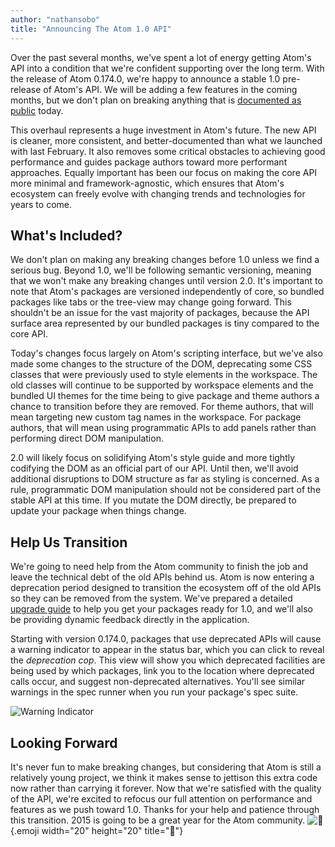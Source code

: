 ```yaml
---
author: "nathansobo"
title: "Announcing The Atom 1.0 API"
---
```


Over the past several months, we've spent a lot of energy getting Atom's API into a condition that we're confident supporting over the long term. With the release of Atom 0.174.0, we're happy to announce a stable 1.0 pre-release of Atom's API. We will be adding a few features in the coming months, but we don't plan on breaking anything that is [documented as public](https://flight-manual.atom-editor.cc/api/latest) today.

<!--more-->

This overhaul represents a huge investment in Atom's future. The new API is cleaner, more consistent, and better-documented than what we launched with last February. It also removes some critical obstacles to achieving good performance and guides package authors toward more performant approaches. Equally important has been our focus on making the core API more minimal and framework-agnostic, which ensures that Atom's ecosystem can freely evolve with changing trends and technologies for years to come.

## What's Included?

We don't plan on making any breaking changes before 1.0 unless we find a serious bug. Beyond 1.0, we'll be following semantic versioning, meaning that we won't make any breaking changes until version 2.0. It's important to note that Atom's packages are versioned independently of core, so bundled packages like tabs or the tree-view may change going forward. This shouldn't be an issue for the vast majority of packages, because the API surface area represented by our bundled packages is tiny compared to the core API.

Today's changes focus largely on Atom's scripting interface, but we've also made some changes to the structure of the DOM, deprecating some CSS classes that were previously used to style elements in the workspace. The old classes will continue to be supported by workspace elements and the bundled UI themes for the time being to give package and theme authors a chance to transition before they are removed. For theme authors, that will mean targeting new custom tag names in the workspace. For package authors, that will mean using programmatic APIs to add panels rather than performing direct DOM manipulation.

2.0 will likely focus on solidifying Atom's style guide and more tightly codifying the DOM as an official part of our API. Until then, we'll avoid additional disruptions to DOM structure as far as styling is concerned. As a rule, programmatic DOM manipulation should not be considered part of the stable API at this time. If you mutate the DOM directly, be prepared to update your package when things change.

## Help Us Transition

We're going to need help from the Atom community to finish the job and leave the technical debt of the old APIs behind us. Atom is now entering a deprecation period designed to transition the ecosystem off of the old APIs so they can be removed from the system. We've prepared a detailed [upgrade guide](https://flight-manual.atom-editor.cc/upgrading-to-1-0-apis/sections/upgrading-your-package/) to help you get your packages ready for 1.0, and we'll also be providing dynamic feedback directly in the application.

Starting with version 0.174.0, packages that use deprecated APIs will cause a warning indicator to appear in the status bar, which you can click to reveal the _deprecation cop_. This view will show you which deprecated facilities are being used by which packages, link you to the location where deprecated calls occur, and suggest non-deprecated alternatives. You'll see similar warnings in the spec runner when you run your package's spec suite.

![Warning Indicator](https://cloud.githubusercontent.com/assets/1789/5766279/7473f99c-9cbd-11e4-91fb-46f16bf50c4a.png)

## Looking Forward

It's never fun to make breaking changes, but considering that Atom is still a relatively young project, we think it makes sense to jettison this extra code now rather than carrying it forever. Now that we're satisfied with the quality of the API, we're excited to refocus our full attention on performance and features as we push toward 1.0. Thanks for your help and patience through this transition. 2015 is going to be a great year for the Atom community. ![:tada:](https://github.githubassets.com/images/icons/emoji/unicode/1f389.png){.emoji width="20" height="20" title=":tada:"}
